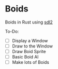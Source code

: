 # Boids

Boids in Rust using [sdl2](https://rust-sdl2.github.io/rust-sdl2/sdl2/index.html)

To-Do:
- [ ] Display a Window
- [ ] Draw to the Window
- [ ] Draw Boid Sprite
- [ ] Basic Boid AI
- [ ] Make lots of Boids